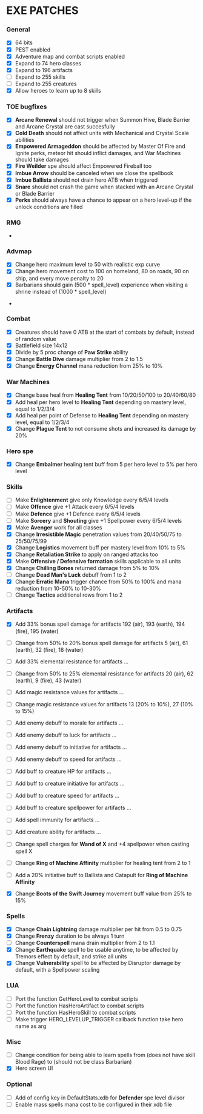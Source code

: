 # EXE PATCHES

### General

- [x] 64 bits
- [x] PEST enabled
- [x] Adventure map and combat scripts enabled
- [x] Expand to 74 hero classes
- [x] Expand to 196 artifacts
- [ ] Expand to 255 skills
- [ ] Expand to 255 creatures
- [x] Allow heroes to learn up to 8 skills

### TOE bugfixes

- [x] **Arcane Renewal** should not trigger when Summon Hive, Blade Barrier and Arcane Crystal are cast succesfully
- [x] **Cold Death** should not affect units with Mechanical and Crystal Scale abilities
- [x] **Empowered Armageddon** should be affected by Master Of Fire and Ignite perks, meteor hit should inflict damages, and War Machines should take damages
- [x] **Fire Weilder** spe should affect Empowered Fireball too
- [x] **Imbue Arrow** should be canceled when we close the spellbook
- [x] **Imbue Ballista** should not drain hero ATB when triggered
- [x] **Snare** should not crash the game when stacked with an Arcane Crystal or Blade Barrier
- [x] **Perks** should always have a chance to appear on a hero level-up if the unlock conditions are filled

### RMG

- 

### Advmap

- [x] Change hero maximum level to 50 with realistic exp curve
- [x] Change hero movement cost to 100 on homeland, 80 on roads, 90 on ship, and every move penalty to 20
- [x] Barbarians should gain (500 * spell_level) experience when visiting a shrine instead of (1000 * spell_level)
- 

### Combat

- [x] Creatures should have 0 ATB at the start of combats by default, instead of random value
- [x] Battlefield size 14x12
- [x] Divide by 5 proc change of **Paw Strike** ability
- [x] Change **Battle Dive** damage multiplier from 2 to 1.5
- [x] Change **Energy Channel** mana reduction from 25% to 10%

### War Machines

- [x] Change base heal from **Healing Tent** from 10/20/50/100 to 20/40/60/80
- [x] Add heal per hero level to **Healing Tent** depending on mastery level, equal to 1/2/3/4
- [x] Add heal per point of Defense to **Healing Tent** depending on mastery level, equal to 1/2/3/4
- [x] Change **Plague Tent** to not consume shots and increased its damage by 20%

### Hero spe

- [x] Change **Embalmer** healing tent buff from 5 per hero level to 5% per hero level

### Skills

- [ ] Make **Enlightenment** give only Knowledge every 6/5/4 levels
- [ ] Make **Offence** give +1 Attack every 6/5/4 levels
- [ ] Make **Defence** give +1 Defence every 6/5/4 levels
- [ ] Make **Sorcery** and **Shouting** give +1 Spellpower every 6/5/4 levels
- [x] Make **Avenger** work for all classes
- [x] Change **Irresistible Magic** penetration values from 20/40/50/75 to 25/50/75/99
- [x] Change **Logistics** movement buff per mastery level from 10% to 5%
- [x] Change **Retaliation Strike** to apply on ranged attacks too
- [x] Make **Offensive / Defensive formation** skills applicable to all units
- [x] Change **Chilling Bones** returned damage from 5% to 10%
- [ ] Change **Dead Man's Luck** debuff from 1 to 2
- [x] Change **Erratic Mana** trigger chance from 50% to 100% and mana reduction from 10-50% to 10-30%
- [ ] Change **Tactics** additional rows from 1 to 2

### Artifacts

- [x] Add 33% bonus spell damage for artifacts 192 (air), 193 (earth), 194 (fire), 195 (water)
- [ ] Change from 50% to 20% bonus spell damage for artifacts 5 (air), 61 (earth), 32 (fire), 18 (water)
- [ ] Add 33% elemental resistance for artifacts ...
- [ ] Change from 50% to 25% elemental resistance for artifacts 20 (air), 62 (earth), 9 (fire), 43 (water)
- [ ] Add magic resistance values for artifacts ...
- [ ] Change magic resistance values for artifacts 13 (20% to 10%), 27 (10% to 15%)
- [ ] Add enemy debuff to morale for artifacts ...
- [ ] Add enemy debuff to luck for artifacts ...
- [ ] Add enemy debuff to initiative for artifacts ...
- [ ] Add enemy debuff to speed for artifacts ...
- [ ] Add buff to creature HP for artifacts ...
- [ ] Add buff to creature initiative for artifacts ...
- [ ] Add buff to creature speed for artifacts ...
- [ ] Add buff to creature spellpower for artifacts ...
- [ ] Add spell immunity for artifacts ...
- [ ] Add creature ability for artifacts ...
- [ ] Change spell charges for **Wand of X** and +4 spellpower when casting spell X
- [ ] Change **Ring of Machine Affinity** multiplier for healing tent from 2 to 1
- [ ] Add a 20% initiative buff to Ballista and Catapult for **Ring of Machine Affinity**
- [x] Change **Boots of the Swift Journey** movement buff value from 25% to 15%


### Spells

- [x] Change **Chain Lightning** damage multiplier per hit from 0.5 to 0.75
- [x] Change **Frenzy** duration to be always 1 turn
- [ ] Change **Counterspell** mana drain multiplier from 2 to 1.1
- [x] Change **Earthquake** spell to be usable anytime, to be affected by Tremors effect by default, and strike all units
- [x] Change **Vulnerability** spell to be affected by Disruptor damage by default, with a Spellpower scaling

### LUA

- [ ] Port the function GetHeroLevel to combat scripts
- [ ] Port the function HasHeroArtifact to combat scripts
- [ ] Port the function HasHeroSkill to combat scripts
- [ ] Make trigger HERO_LEVELUP_TRIGGER callback function take hero name as arg

### Misc

- [ ] Change condition for being able to learn spells from (does not have skill Blood Rage) to (should not be class Barbarian)
- [x] Hero screen UI

### Optional

- [ ] Add of config key in DefaultStats.xdb for **Defender** spe level divisor
- [ ] Enable mass spells mana cost to be configured in their xdb file
